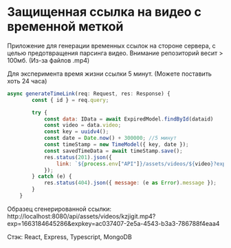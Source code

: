 # Защищенная ссылка на видео с временной меткой

Приложение для генерации временных ссылок на стороне сервера, с целью предотвращения парсинга видео.
Внимание репозиторий весит > 100мб. (Из-за файлов .mp4) 

Для эксперимента время жизни ссылки 5 минут. (Можете поставить хоть 24 часа)

```js
async generateTimeLink(req: Request, res: Response) {
        const { id } = req.query;

        try {
            const data: IData = await ExpiredModel.findById(dataid)
            const video = data.video;
            const key = uuidv4();
            const date = Date.now() + 300000; //5 минут
            const timeStamp = new TimeModel({ key, date });
            const savedTimeData = await timeStamp.save();
            res.status(201).json({
                link: `${process.env["API"]}/assets/videos/${video}?exp=${savedTimeData.date}&expkey=${savedTimeData.key}`,
            });
        } catch (e) {
            res.status(404).json({ message: (e as Error).message });
        }
    }
```

Образец сгенерированной ссылки:
http://localhost:8080/api/assets/videos/kzjigit.mp4?exp=1663184645286&expkey=ac037407-2e5a-4543-b3a3-786788f4eaa4

Стэк:
React, Express, Typescript, MongoDB

